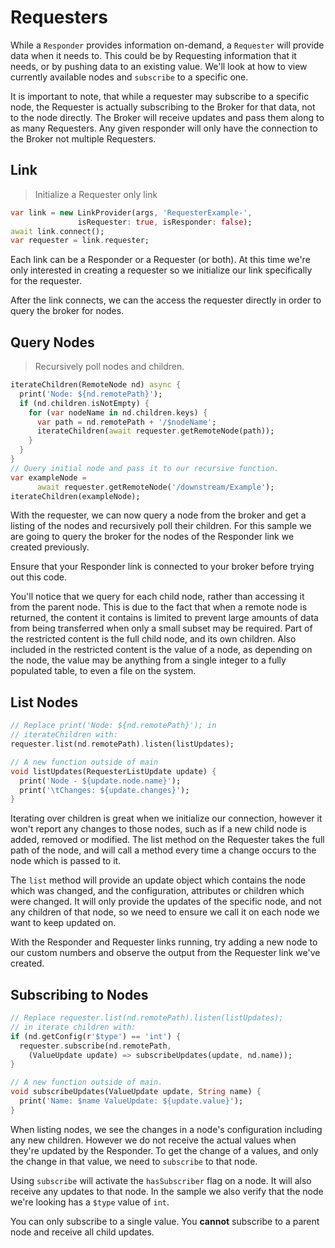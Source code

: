 # Requesters

While a `Responder` provides information on-demand, a `Requester` will
provide data when it needs to. This could be by Requesting information
that it needs, or by pushing data to an existing value. We'll look at how
to view currently available nodes and `subscribe` to a specific one.

<aside class="notice">
It is important to note, that while a requester may subscribe to a
specific node, the Requester is actually subscribing to the Broker for
that data, not to the node directly. The Broker will receive updates and
pass them along to as many Requesters. Any given responder will only have
the connection to the Broker not multiple Requesters.
</aside>

## Link

> Initialize a Requester only link

```dart
var link = new LinkProvider(args, 'RequesterExample-',
               isRequester: true, isResponder: false);
await link.connect();
var requester = link.requester;
```

Each link can be a Responder or a Requester (or both). At this time we're
only interested in creating a requester so we initialize our link specifically
for the requester.

After the link connects, we can the access the requester directly in order to
query the broker for nodes.

## Query Nodes

> Recursively poll nodes and children.

```dart
iterateChildren(RemoteNode nd) async {
  print('Node: ${nd.remotePath}');
  if (nd.children.isNotEmpty) {
    for (var nodeName in nd.children.keys) {
      var path = nd.remotePath + '/$nodeName';
      iterateChildren(await requester.getRemoteNode(path));
    }
  }
}
// Query initial node and pass it to our recursive function.
var exampleNode =
      await requester.getRemoteNode('/downstream/Example');
iterateChildren(exampleNode);
```

With the requester, we can now query a node from the broker and get a listing
of the nodes and recursively poll their children. For this sample we are going
to query the broker for the nodes of the Responder link we created previously.

<aside class="warning">
Ensure that your Responder link is connected to your broker before trying
out this code.
</aside>

You'll notice that we query for each child node, rather than accessing it from
the parent node. This is due to the fact that when a remote node is returned,
the content it contains is limited to prevent large amounts of data from being
transferred when only a small subset may be required. Part of the restricted
content is the full child node, and its own children. Also included in the
restricted content is the value of a node, as depending on the node, the value
may be anything from a single integer to a fully populated table, to even a
file on the system.

## List Nodes

```dart
// Replace print('Node: ${nd.remotePath}'); in
// iterateChildren with:
requester.list(nd.remotePath).listen(listUpdates);

// A new function outside of main
void listUpdates(RequesterListUpdate update) {
  print('Node - ${update.node.name}');
  print('\tChanges: ${update.changes}');
}
```

Iterating over children is great when we initialize our connection, however
it won't report any changes to those nodes, such as if a new child node is
added, removed or modified. The list method on the Requester takes the full
path of the node, and will call a method every time a change occurs to the
node which is passed to it.

The `list` method will provide an update object which contains the node which
was changed, and the configuration, attributes or children which were changed.
It will only provide the updates of the specific node, and not any children
of that node, so we need to ensure we call it on each node we want to keep
updated on.

With the Responder and Requester links running, try adding a new node to our
custom numbers and observe the output from the Requester link we've created.

## Subscribing to Nodes

```dart
// Replace requester.list(nd.remotePath).listen(listUpdates);
// in iterate children with:
if (nd.getConfig(r'$type') == 'int') {
  requester.subscribe(nd.remotePath,
    (ValueUpdate update) => subscribeUpdates(update, nd.name));
}

// A new function outside of main.
void subscribeUpdates(ValueUpdate update, String name) {
  print('Name: $name ValueUpdate: ${update.value}');
}
```

When listing nodes, we see the changes in a node's configuration including
any new children. However we do not receive the actual values when they're
updated by the Responder. To get the change of a values, and only the change
in that value, we need to `subscribe` to that node.

Using `subscribe` will activate the `hasSubscriber` flag on a node. It will
also receive any updates to that node. In the sample we also verify that the
node we're looking has a `$type` value of `int`.

<aside class="notice">
You can only subscribe to a single value. You <strong>cannot</strong> subscribe
to a parent node and receive all child updates.
</aside>
